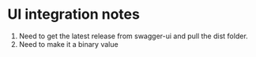 # UI integration notes

1. Need to get the latest release from swagger-ui and pull the dist folder.
2. Need to make it a binary value